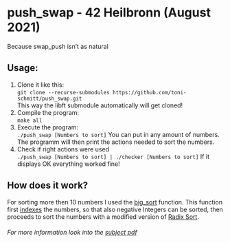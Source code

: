 # push_swap - 42 Heilbronn (August 2021)
Because swap_push isn’t as natural<br>

## Usage:
1. Clone it like this:<br>
`git clone --recurse-submodules https://github.com/toni-schmitt/push_swap.git`<br>
This way the libft submodule automatically will get cloned!
2. Compile the program:<br>
`make all`
3. Execute the program:<br>
`./push_swap [Numbers to sort]`
You can put in any amount of numbers. The programm will then print the actions needed to sort the numbers.
4. Check if right actions were used<br>
`./push_swap [Numbers to sort] | ./checker [Numbers to sort]`
If it displays OK everything worked fine!

## How does it work?
For sorting more then 10 numbers I used the [big_sort](https://github.com/toni-schmitt/push_swap/blob/main/src/sorting/big_sort.c "big_sort function file") function.
This function first [indexes](https://github.com/toni-schmitt/push_swap/tree/main/src/sorting/indexing "indexing files") the numbers, so that also negative Integers can be sorted, then proceeds to sort the numbers with a modified version of [Radix Sort](https://www.geeksforgeeks.org/radix-sort/).


###### For more information look into the [subject pdf](https://github.com/toni-schmitt/push_swap/blob/main/push_swap%20subject.pdf)
